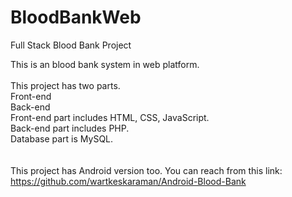 # BloodBankWeb
Full Stack Blood Bank Project

This is an blood bank system in web platform. 
<br>
<br>
This project has two parts.
<br>
Front-end<br>
Back-end
<br>
Front-end part includes HTML, CSS, JavaScript.<br>
Back-end part includes PHP.<br>
Database part is MySQL.<br>
<br>
<br>
This project has Android version too. You can reach from this link: 
https://github.com/wartkeskaraman/Android-Blood-Bank

